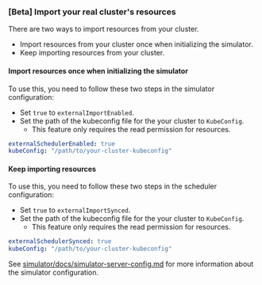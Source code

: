 ### [Beta] Import your real cluster's resources

There are two ways to import resources from your cluster.
- Import resources from your cluster once when initializing the simulator.
- Keep importing resources from your cluster.

#### Import resources once when initializing the simulator

To use this, you need to follow these two steps in the simulator configuration:
- Set `true` to `externalImportEnabled`.
- Set the path of the kubeconfig file for the your cluster to `KubeConfig`. 
  - This feature only requires the read permission for resources.

```yaml
externalSchedulerEnabled: true
kubeConfig: "/path/to/your-cluster-kubeconfig"
```

#### Keep importing resources

To use this, you need to follow these two steps in the scheduler configuration:
- Set `true` to `externalImportSynced`. 
- Set the path of the kubeconfig file for the your cluster to `KubeConfig`. 
  - This feature only requires the read permission for resources.

```yaml
externalSchedulerSynced: true
kubeConfig: "/path/to/your-cluster-kubeconfig"
```

See [simulator/docs/simulator-server-config.md](simulator/docs/simulator-server-config.md) for more information about the simulator configuration.